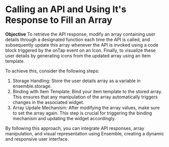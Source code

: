 # Calling an API and Using It's Response to Fill an Array

**Objective**
To retrieve the API response, modify an array containing user details through a designated function each time the API is called, and subsequently update this array whenever the API is invoked using a code block triggered by the onTap event on an Icon. Finally, to visualize these user details by generating icons from the updated array using an item template.

To achieve this, consider the following steps:

1. Storage Handling:
    Store the user details array as a variable in ensemble.storage.
2. Binding with Item Template:
    Bind your item template to the stored array. This ensures that any manipulation of the array automatically triggers changes in the associated widget.
3. Array Update Mechanism:
    After modifying the array values, make sure to set the array again. This step is crucial for triggering the binding mechanism and updating the widget accordingly.

By following this approach, you can integrate API responses, array manipulation, and visual representation using Ensemble, creating a dynamic and responsive user interface.